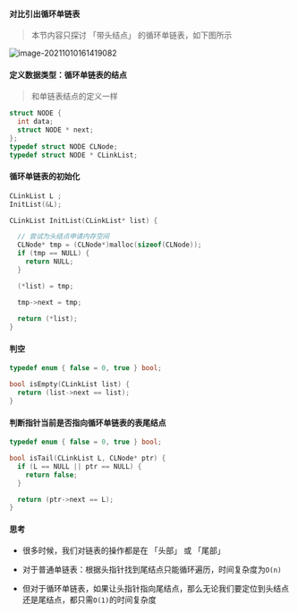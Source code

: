 
#### 对比引出循环单链表

> 本节内容只探讨 「带头结点」 的循环单链表，如下图所示

![image-20211010161419082](https://aliyun-oss-lpj.oss-cn-qingdao.aliyuncs.com/images/by-picgo/image-20211010161419082.png)

#### 定义数据类型：循环单链表的结点

> 和单链表结点的定义一样

```c
struct NODE {
  int data;
  struct NODE * next;
};
typedef struct NODE CLNode;
typedef struct NODE * CLinkList;
```

#### 循环单链表的初始化

```c
CLinkList L ;
InitList(&L);
```

```c
CLinkList InitList(CLinkList* list) {

  // 尝试为头结点申请内存空间
  CLNode* tmp = (CLNode*)malloc(sizeof(CLNode));
  if (tmp == NULL) {
    return NULL;
  }

  (*list) = tmp;

  tmp->next = tmp;
  
  return (*list);
}
```

#### 判空

```c
typedef enum { false = 0, true } bool;

bool isEmpty(CLinkList list) {
  return (list->next == list);
}
```

#### 判断指针当前是否指向循环单链表的表尾结点

````c
typedef enum { false = 0, true } bool;

bool isTail(CLinkList L, CLNode* ptr) {
  if (L == NULL || ptr == NULL) {
    return false;
  }

  return (ptr->next == L);
}
````

#### 思考

- 很多时候，我们对链表的操作都是在 「头部」 或 「尾部」

- 对于普通单链表：根据头指针找到尾结点只能循环遍历，时间复杂度为`O(n)`

- 但对于循环单链表，如果让头指针指向尾结点，那么无论我们要定位到头结点还是尾结点，都只需`O(1)`的时间复杂度
